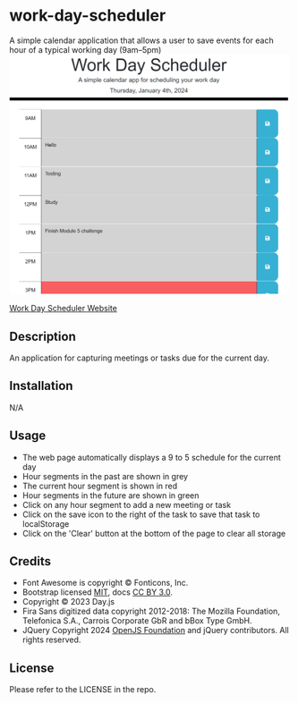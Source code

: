 # work-day-scheduler
A simple calendar application that allows a user to save events for each hour of a typical working day (9am–5pm)
<img src="./assets/images/Capture.PNG" alt="Image of a workday scheduler website" width=500px> 

[Work Day Scheduler Website](https://kevinchogan.github.io/work-day-scheduler/)

## Description

An application for capturing meetings or tasks due for the current day.

## Installation

N/A

## Usage

- The web page automatically displays a 9 to 5 schedule for the current day
- Hour segments in the past are shown in grey
- The current hour segment is shown in red
- Hour segments in the future are shown in green
- Click on any hour segment to add a new meeting or task
- Click on the save icon to the right of the task to save that task to localStorage
- Click on the 'Clear' button at the bottom of the page to clear all storage

## Credits
- Font Awesome is copyright © Fonticons, Inc.
- Bootstrap licensed [MIT](https://github.com/twbs/bootstrap/blob/main/LICENSE), docs [CC BY 3.0](https://creativecommons.org/licenses/by/3.0/).
- Copyright © 2023 Day.js
- Fira Sans digitized data copyright 2012-2018: The Mozilla Foundation, Telefonica S.A., Carrois Corporate GbR and bBox Type GmbH.
- JQuery Copyright 2024 [OpenJS Foundation](https://openjsf.org/) and jQuery contributors. All rights reserved. 

## License

Please refer to the LICENSE in the repo.
